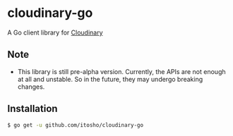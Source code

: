 # cloudinary-go
A Go client library for [Cloudinary](https://cloudinary.com/)

## Note
- This library is still pre-alpha version. Currently, the APIs are not enough at all and unstable. 
So in the future, they may undergo breaking changes.

## Installation
```bash
$ go get -u github.com/itosho/cloudinary-go
```
